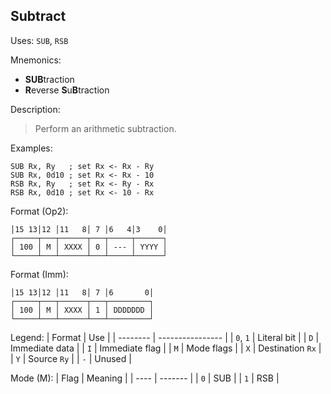 ## Subtract

Uses:
`SUB`, `RSB`

Mnemonics:
- **SUB**traction
- **R**everse **S**u**B**traction

Description:
> Perform an arithmetic subtraction.

Examples:
```assembly
SUB Rx, Ry   ; set Rx <- Rx - Ry
SUB Rx, 0d10 ; set Rx <- Rx - 10
RSB Rx, Ry   ; set Rx <- Ry - Rx
RSB Rx, 0d10 ; set Rx <- 10 - Rx
```

Format (Op2):
```
│15 13│12 │11   8│ 7 │6   4│3    0│
┌─────┬───┬──────┬───┬─────┬──────┐
│ 100 │ M │ XXXX │ 0 │ --- │ YYYY │
└─────┴───┴──────┴───┴─────┴──────┘
```

Format (Imm):
```
│15 13│12 │11   8│ 7 │6       0│
┌─────┬───┬──────┬───┬─────────┐
│ 100 │ M │ XXXX │ 1 │ DDDDDDD │
└─────┴───┴──────┴───┴─────────┘
```

Legend:
| Format   | Use              |
| -------- | ---------------- |
| `0`, `1` | Literal bit      |
| `D`      | Immediate data   |
| `I`      | Immediate flag   |
| `M`      | Mode flags       |
| `X`      | Destination `Rx` |
| `Y`      | Source `Ry`      |
| `-`      | Unused           |

Mode (M):
| Flag | Meaning |
| ---- | ------- |
| `0`  | SUB     |
| `1`  | RSB     |
